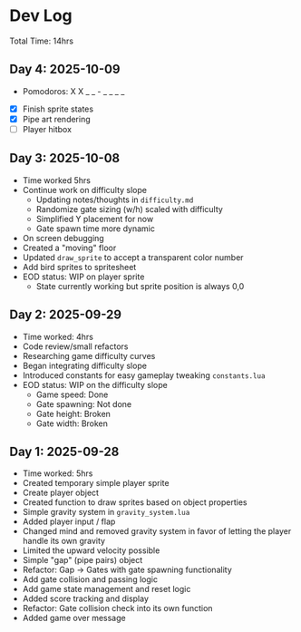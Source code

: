 # Dev Log
Total Time: 14hrs


## Day 4: 2025-10-09

- Pomodoros: X X _ _ - _ _ _ _
- [x] Finish sprite states
- [x] Pipe art rendering
- [ ] Player hitbox

## Day 3: 2025-10-08

- Time worked 5hrs
- Continue work on difficulty slope
    - Updating notes/thoughts in `difficulty.md`
    - Randomize gate sizing (w/h) scaled with difficulty
    - Simplified Y placement for now
    - Gate spawn time more dynamic
- On screen debugging
- Created a "moving" floor
- Updated `draw_sprite` to accept a transparent color number
- Add bird sprites to spritesheet
- EOD status: WIP on player sprite
    - State currently working but sprite position is always 0,0


## Day 2: 2025-09-29

- Time worked: 4hrs
- Code review/small refactors
- Researching game difficulty curves
- Began integrating difficulty slope
- Introduced constants for easy gameplay tweaking `constants.lua`
- EOD status: WIP on the difficulty slope
    - Game speed: Done
    - Gate spawning: Not done
    - Gate height: Broken
    - Gate width: Broken


## Day 1: 2025-09-28

- Time worked: 5hrs
- Created temporary simple player sprite
- Create player object
- Created function to draw sprites based on object properties
- Simple gravity system in `gravity_system.lua`
- Added player input / flap
- Changed mind and removed gravity system in favor of letting the player handle its own gravity
- Limited the upward velocity possible
- Simple "gap" (pipe pairs) object
- Refactor: Gap -> Gates with gate spawning functionality
- Add gate collision and passing logic
- Add game state management and reset logic
- Added score tracking and display
- Refactor: Gate collision check into its own function
- Added game over message